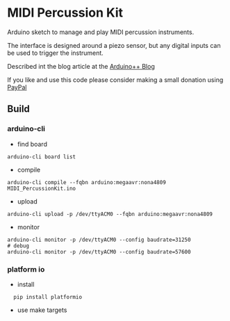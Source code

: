 # MIDI Percussion Kit

Arduino sketch to manage and play MIDI percussion instruments.

The interface is designed around a piezo sensor, but any digital inputs can be used to trigger the instrument.

Described int the blog article at the [Arduino++ Blog](https://arduinoplusplus.wordpress.com/)

If you like and use this code please consider making a small donation using [PayPal](https://paypal.me/MajicDesigns/4USD)

## Build

### arduino-cli

* find board
```
arduino-cli board list
```

* compile
```
arduino-cli compile --fqbn arduino:megaavr:nona4809 MIDI_PercussionKit.ino
```

* upload
```
arduino-cli upload -p /dev/ttyACM0 --fqbn arduino:megaavr:nona4809
```

* monitor
```
arduino-cli monitor -p /dev/ttyACM0 --config baudrate=31250
# debug
arduino-cli monitor -p /dev/ttyACM0 --config baudrate=57600
```

### platform io

* install
```
  pip install platformio
```

* use make targets
